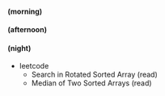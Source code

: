 #### (morning)

#### (afternoon)

#### (night)

- leetcode
  - Search in Rotated Sorted Array (read)
  - Median of Two Sorted Arrays (read)
